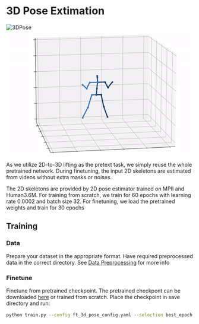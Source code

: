 # 3D Pose Extimation

![3DPose](../assets/squat.gif)
![Inference](../assets/squat-inference.gif)

As we utilize 2D-to-3D lifting as the pretext task, we simply reuse the whole pretrained network. During finetuning, the input 2D skeletons are estimated from videos without extra masks or noises.

The 2D skeletons are provided by 2D
pose estimator trained on MPII and Human3.6M. For training from
scratch, we train for 60 epochs with learning rate 0.0002 and
batch size 32. For finetuning, we load the pretrained weights
and train for 30 epochs

## Training

### Data

Prepare your dataset in the appropriate format. Have required preprocessed data in the correct directory. See [Data Preprocessing](../README.md#data-preprocessing) for more info

### Finetune

Finetune from pretrained checkpoint. The pretrained checkpont can be downloaded [here](https://drive.google.com/file/d/1Al49MhmvG3IG2ASWcb6Mx8mymArmb7Wz/view?usp=drive_link) or trained from scratch. Place the checkpoint in save directory and run:

```bash
python train.py --config ft_3d_pose_config.yaml --selection best_epoch.bin --epochs 30 --batch_size 4
```

